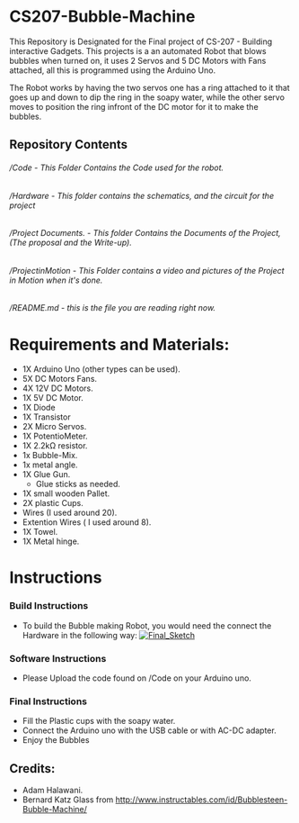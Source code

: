 # CS207-Bubble-Machine
This Repository is Designated for the Final project of CS-207 - Building interactive Gadgets.
This projects is a an automated Robot that blows bubbles when turned on, it uses 2 Servos and 5 DC Motors with Fans attached, all this is 
programmed using the Arduino Uno.

The Robot works by having the two servos one has a ring attached to it that goes up and down to dip the ring in the soapy water,
while the other servo moves to position the ring infront of the DC motor for it to make the bubbles.

## Repository Contents

###### /Code - This Folder Contains the Code used for the robot.
###### /Hardware - This folder contains the schematics, and the circuit for the project
###### /Project Documents. - This folder Contains the Documents of the Project, (The proposal and the Write-up).
###### /ProjectinMotion - This Folder contains a video and pictures of the Project in Motion when it's done.
###### /README.md - this is the file you are reading right now.

# Requirements and Materials:
- 1X Arduino Uno (other types can be used).
- 5X DC Motors Fans.
- 4X 12V DC Motors.
- 1X 5V DC Motor.
- 1X Diode
- 1X Transistor
- 2X Micro Servos.
- 1X PotentioMeter.
- 1X 2.2kΩ resistor.
- 1x Bubble-Mix.
- 1x metal angle.
- 1X Glue Gun.
    - Glue sticks as needed.
- 1X small wooden Pallet.
- 2X plastic Cups.
- Wires (I used around 20).
- Extention Wires ( I used around 8).
- 1X Towel.
- 1X Metal hinge.

# Instructions

### Build Instructions
- To build the Bubble making Robot, you would need the connect the Hardware in the following way:
<a href="https://ibb.co/fBWPcS"><img src="https://preview.ibb.co/dWDsWn/Final_Sketch.png" alt="Final_Sketch" border="0"></a>

### Software Instructions
- Please Upload the code found on /Code on your Arduino uno.

### Final Instructions
- Fill the Plastic cups with the soapy water.
- Connect the Arduino uno with the USB cable or with AC-DC adapter.
- Enjoy the Bubbles

## Credits:
- Adam Halawani.
- Bernard Katz Glass from http://www.instructables.com/id/Bubblesteen-Bubble-Machine/

